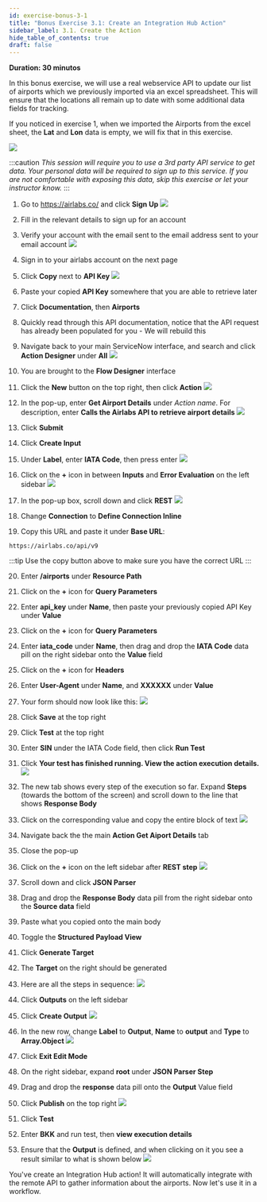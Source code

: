 ```yaml
---
id: exercise-bonus-3-1
title: "Bonus Exercise 3.1: Create an Integration Hub Action"
sidebar_label: 3.1. Create the Action
hide_table_of_contents: true
draft: false
---
```


**Duration: 30 minutos**

In this bonus exercise, we will use a real webservice API to update our list of airports which we previously imported via an excel spreadsheet. This will ensure that the locations all remain up to date with some additional data fields for tracking.

If you noticed in exercise 1, when we imported the Airports from the excel sheet, the **Lat** and **Lon** data is empty, we will fix that in this exercise. 

![](images/latlonmiss.png)

:::caution
*This session will require you to use a 3rd party API service to get data. Your personal data will be required to sign up to this service. If you are not comfortable with exposing this data, skip this exercise or let your instructor know.*
:::

1. Go to https://airlabs.co/ and click **Sign Up**
![](images/airlabslanding.png)


2. Fill in the relevant details to sign up for an account


3. Verify your account with the email sent to the email address sent to your email account
![](images/confirmationair.png)


4. Sign in to your airlabs account on the next page


5. Click **Copy** next to **API Key**
![](images/airlandingpage.png)


6. Paste your copied **API Key** somewhere that you are able to retrieve later


7. Click **Documentation**, then **Airports**


8. Quickly read through this API documentation, notice that the API request has already been populated for you - We will rebuild this


9. Navigate back to your main ServiceNow interface, and search and click **Action Designer** under **All**
![](images/actiondesigner.png)


10. You are brought to the **Flow Designer** interface


11. Click the **New** button on the top right, then click **Action**
![](images/clickaction.png)


12. In the pop-up, enter **Get Airport Details** under *Action name*. For description, enter **Calls the Airlabs API to retrieve airport details**
![](images/actionprops.png)


13. Click **Submit**


14. Click **Create Input**


15. Under **Label**, enter **IATA Code**, then press enter
![](images/createinput.png)


16. Click on the **+** icon in between **Inputs** and **Error Evaluation** on the left sidebar
![](images/addstep1.png)


17. In the pop-up box, scroll down and click **REST**
![](images/rest.png)


18. Change **Connection** to **Define Connection Inline**


19. Copy this URL and paste it under **Base URL**:
```
https://airlabs.co/api/v9
```

:::tip
Use the copy button above to make sure you have the correct URL
:::

20. Enter **/airports** under **Resource Path**


21. Click on the **+** icon for **Query Parameters**


22. Enter **api_key** under **Name**, then paste your previously copied API Key under **Value**


23. Click on the **+** icon for **Query Parameters**


24. Enter **iata_code** under **Name**, then drag and drop the **IATA Code** data pill on the right sidebar onto the **Value** field


25. Click on the **+** icon for **Headers**


26. Enter **User-Agent** under **Name**, and **XXXXXX** under **Value**


27. Your form should now look like this:
![](images/restcomplete.png)


28. Click **Save** at the top right


29. Click **Test** at the top right


30. Enter **SIN** under the IATA Code field, then click **Run Test**


31. Click **Your test has finished running. View the action execution details.**
![](images/iatatest.png)


32. The new tab shows every step of the execution so far. Expand **Steps** (towards the bottom of the screen) and scroll down to the line that shows **Response Body**


33. Click on the corresponding value and copy the entire block of text
![](images/copyoutput.gif)


34. Navigate back the the main **Action Get Aiport Details** tab


35. Close the pop-up


36. Click on the **+** icon on the left sidebar after **REST step**
![](images/afterrest.png)


37. Scroll down and click **JSON Parser**


38. Drag and drop the **Response Body** data pill from the right sidebar onto the **Source data** field


39. Paste what you copied onto the main body


40. Toggle the **Structured Payload View**


41. Click **Generate Target**


42. The **Target** on the right should be generated


43. Here are all the steps in sequence:
![](images/jsonparser.gif)


44. Click **Outputs** on the left sidebar


45. Click **Create Output**
![](images/output.png)


46. In the new row, change **Label** to **Output**, **Name** to **output** and **Type** to **Array.Object**
![](images/arrayobj.png)


47. Click **Exit Edit Mode**


48. On the right sidebar, expand **root** under **JSON Parser Step**


49. Drag and drop the **response** data pill onto the **Output** Value field


50. Click **Publish** on the top right
![](images/publishaction.gif)


51. Click **Test**


52. Enter **BKK** and run test, then **view execution details**


53. Ensure that the **Output** is defined, and when clicking on it you see a result similar to what is shown below
![](images/finaltest.png)


You've create an Integration Hub action! It will automatically integrate with the remote API to gather information about the airports. Now let's use it in a workflow.